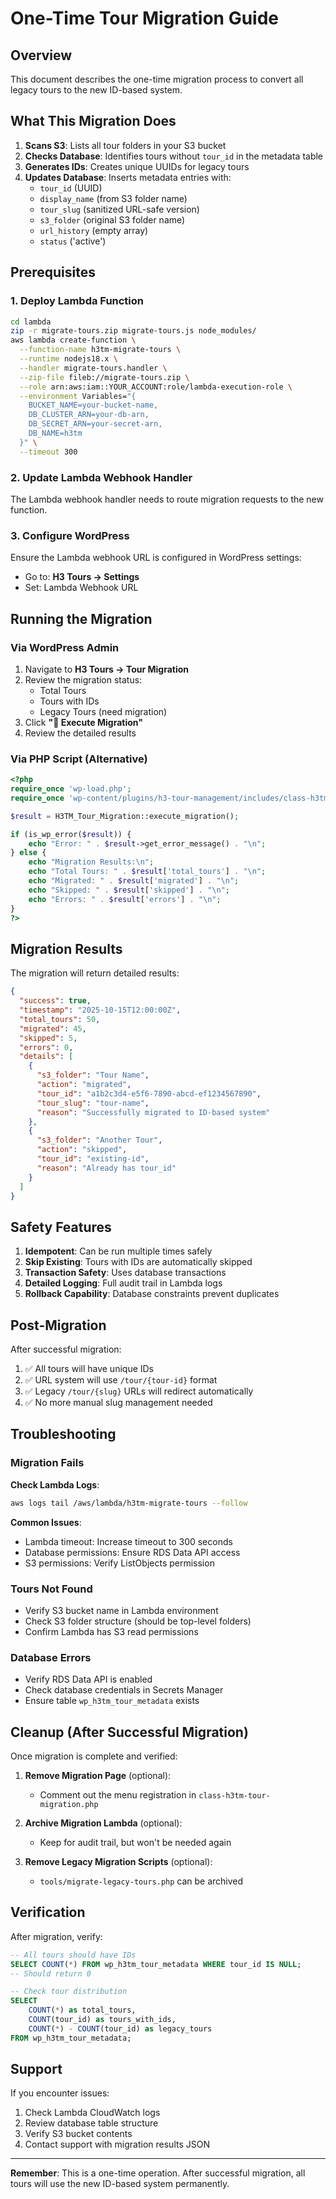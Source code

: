 # One-Time Tour Migration Guide

## Overview

This document describes the one-time migration process to convert all legacy tours to the new ID-based system.

## What This Migration Does

1. **Scans S3**: Lists all tour folders in your S3 bucket
2. **Checks Database**: Identifies tours without `tour_id` in the metadata table
3. **Generates IDs**: Creates unique UUIDs for legacy tours
4. **Updates Database**: Inserts metadata entries with:
   - `tour_id` (UUID)
   - `display_name` (from S3 folder name)
   - `tour_slug` (sanitized URL-safe version)
   - `s3_folder` (original S3 folder name)
   - `url_history` (empty array)
   - `status` ('active')

## Prerequisites

### 1. Deploy Lambda Function

```bash
cd lambda
zip -r migrate-tours.zip migrate-tours.js node_modules/
aws lambda create-function \
  --function-name h3tm-migrate-tours \
  --runtime nodejs18.x \
  --handler migrate-tours.handler \
  --zip-file fileb://migrate-tours.zip \
  --role arn:aws:iam::YOUR_ACCOUNT:role/lambda-execution-role \
  --environment Variables="{
    BUCKET_NAME=your-bucket-name,
    DB_CLUSTER_ARN=your-db-arn,
    DB_SECRET_ARN=your-secret-arn,
    DB_NAME=h3tm
  }" \
  --timeout 300
```

### 2. Update Lambda Webhook Handler

The Lambda webhook handler needs to route migration requests to the new function.

### 3. Configure WordPress

Ensure the Lambda webhook URL is configured in WordPress settings:
- Go to: **H3 Tours → Settings**
- Set: Lambda Webhook URL

## Running the Migration

### Via WordPress Admin

1. Navigate to **H3 Tours → Tour Migration**
2. Review the migration status:
   - Total Tours
   - Tours with IDs
   - Legacy Tours (need migration)
3. Click **"🚀 Execute Migration"**
4. Review the detailed results

### Via PHP Script (Alternative)

```php
<?php
require_once 'wp-load.php';
require_once 'wp-content/plugins/h3-tour-management/includes/class-h3tm-tour-migration.php';

$result = H3TM_Tour_Migration::execute_migration();

if (is_wp_error($result)) {
    echo "Error: " . $result->get_error_message() . "\n";
} else {
    echo "Migration Results:\n";
    echo "Total Tours: " . $result['total_tours'] . "\n";
    echo "Migrated: " . $result['migrated'] . "\n";
    echo "Skipped: " . $result['skipped'] . "\n";
    echo "Errors: " . $result['errors'] . "\n";
}
?>
```

## Migration Results

The migration will return detailed results:

```json
{
  "success": true,
  "timestamp": "2025-10-15T12:00:00Z",
  "total_tours": 50,
  "migrated": 45,
  "skipped": 5,
  "errors": 0,
  "details": [
    {
      "s3_folder": "Tour Name",
      "action": "migrated",
      "tour_id": "a1b2c3d4-e5f6-7890-abcd-ef1234567890",
      "tour_slug": "tour-name",
      "reason": "Successfully migrated to ID-based system"
    },
    {
      "s3_folder": "Another Tour",
      "action": "skipped",
      "tour_id": "existing-id",
      "reason": "Already has tour_id"
    }
  ]
}
```

## Safety Features

1. **Idempotent**: Can be run multiple times safely
2. **Skip Existing**: Tours with IDs are automatically skipped
3. **Transaction Safety**: Uses database transactions
4. **Detailed Logging**: Full audit trail in Lambda logs
5. **Rollback Capability**: Database constraints prevent duplicates

## Post-Migration

After successful migration:

1. ✅ All tours will have unique IDs
2. ✅ URL system will use `/tour/{tour-id}` format
3. ✅ Legacy `/tour/{slug}` URLs will redirect automatically
4. ✅ No more manual slug management needed

## Troubleshooting

### Migration Fails

**Check Lambda Logs**:
```bash
aws logs tail /aws/lambda/h3tm-migrate-tours --follow
```

**Common Issues**:
- Lambda timeout: Increase timeout to 300 seconds
- Database permissions: Ensure RDS Data API access
- S3 permissions: Verify ListObjects permission

### Tours Not Found

- Verify S3 bucket name in Lambda environment
- Check S3 folder structure (should be top-level folders)
- Confirm Lambda has S3 read permissions

### Database Errors

- Verify RDS Data API is enabled
- Check database credentials in Secrets Manager
- Ensure table `wp_h3tm_tour_metadata` exists

## Cleanup (After Successful Migration)

Once migration is complete and verified:

1. **Remove Migration Page** (optional):
   - Comment out the menu registration in `class-h3tm-tour-migration.php`

2. **Archive Migration Lambda** (optional):
   - Keep for audit trail, but won't be needed again

3. **Remove Legacy Migration Scripts** (optional):
   - `tools/migrate-legacy-tours.php` can be archived

## Verification

After migration, verify:

```sql
-- All tours should have IDs
SELECT COUNT(*) FROM wp_h3tm_tour_metadata WHERE tour_id IS NULL;
-- Should return 0

-- Check tour distribution
SELECT
    COUNT(*) as total_tours,
    COUNT(tour_id) as tours_with_ids,
    COUNT(*) - COUNT(tour_id) as legacy_tours
FROM wp_h3tm_tour_metadata;
```

## Support

If you encounter issues:
1. Check Lambda CloudWatch logs
2. Review database table structure
3. Verify S3 bucket contents
4. Contact support with migration results JSON

---

**Remember**: This is a one-time operation. After successful migration, all tours will use the new ID-based system permanently.
